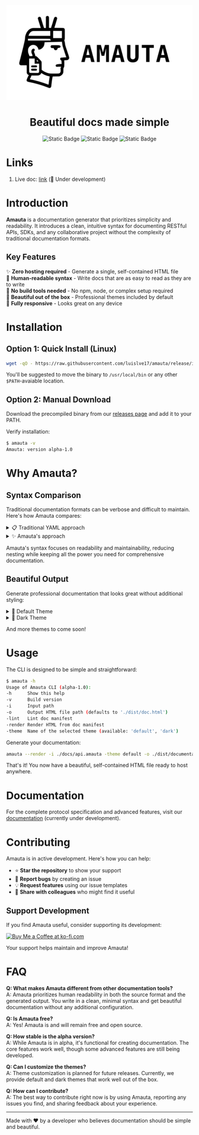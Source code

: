 <div align="center">
  
![logo](https://github.com/luislve17/amauta/raw/refs/heads/main/assets/amauta-banner.svg)

<h1>
  Beautiful docs made simple
</h1>

![Static Badge](https://img.shields.io/badge/version-alpha--1.0-2b7573)
![Static Badge](https://img.shields.io/badge/engine-go-00ADD8?logo=go)
![Static Badge](https://img.shields.io/badge/ui-html-F06529?logo=html5)

</div>

# Links

1. Live doc: [link](https://luislve17.github.io/amauta/doc) (🚧 Under development)

# Introduction

**Amauta** is a documentation generator that prioritizes simplicity and readability. It introduces a clean, intuitive syntax for documenting RESTful APIs, SDKs, and any collaborative project without the complexity of traditional documentation formats.

## Key Features

✨ **Zero hosting required** - Generate a single, self-contained HTML file  
📝 **Human-readable syntax** - Write docs that are as easy to read as they are to write  
🚀 **No build tools needed** - No npm, node, or complex setup required  
🎨 **Beautiful out of the box** - Professional themes included by default  
📱 **Fully responsive** - Looks great on any device  

# Installation

## Option 1: Quick Install (Linux)

```bash
wget -qO - https://raw.githubusercontent.com/luislve17/amauta/release/install.sh | bash
```

You'll be suggested to move the binary to `/usr/local/bin` or any other `$PATH`-avaiable location.

## Option 2: Manual Download

Download the precompiled binary from our [releases page](https://github.com/luislve17/amauta/releases) and add it to your PATH.

Verify installation:
```zsh
$ amauta -v
Amauta: version alpha-1.0
```

# Why Amauta?

## Syntax Comparison

Traditional documentation formats can be verbose and difficult to maintain. Here's how Amauta compares:

<details>
  <summary>📋 Traditional YAML approach</summary>

  ```yaml
openapi: 3.1.0
info:
  title: Users API
  version: 1.0.0
  description: Endpoints related to user operations
tags:
  - name: api
    description: public, internal

paths:
  /v1/users:
    post:
      summary: Create a new user
      tags: [api]
      requestBody:
        required: true
        content:
          application/json:
            schema:
              type: object
              properties:
                profile:
                  $ref: '#/components/schemas/UserProfile'
                metadata:
                  type: object
                  description: Tracking info
                  properties:
                    source:
                      type: string
                      description: Origin of signup
                    labels:
                      type: array
                      items:
                        type: string
                      description: Internal labels
                    status:
                      type: string
                      nullable: true
                      enum: [active, inactive, archived]
                      deprecated: true
                      description: User status
              required: [profile]
            example:
              profile:
                name: Jane Doe
                email: jane@example.com
                gender: female
              metadata:
                source: newsletter
                tags: [beta, test]
      parameters:
        - name: Authorization
          in: header
          required: true
          schema:
            type: string
          description: Bearer token. This is only the field's description
      responses:
        '200':
          description: OK

components:
  schemas:
    UserProfile:
      type: object
      properties:
        name:
          type: string
          description: User's name
        email:
          type: string
          description: User's email
        timezone:
          type: string
          format: datetime
          description: User's timezone
  ```
  
</details>

<details>
  <summary>✨ Amauta's approach</summary>

  ```
[[Users@api#public,internal]]
group: api
summary: Endpoints related to user operations

[request@POST:/v1/users]
summary: Create a new user  
contentType: application/json  

header@object: Authentication and request headers
header.Authorization@str#internal: Bearer token

body@object: Request payload
body.profile@user_profile: Main user information
body.metadata@object: Tracking info
body.metadata.source?str#internal: Origin of signup
body.metadata.labels?str[]#internal: Internal labels  
body.metadata.status@enum[active,inactive,archived]|null#deprecated: User status

example: <ref@example:create_user>

[ref@schema:user_profile]
name@str: User's name  
email@str: User's email  
timezone@custom:datetime: User's timezone

[ref@example:create_user]
profile.name: Jane Doe  
profile.email: jane@example.com  
profile.gender: female  
metadata.source: newsletter  
metadata.tags: [beta, test]
  ```
</details>

Amauta's syntax focuses on readability and maintainability, reducing nesting while keeping all the power you need for comprehensive documentation.

## Beautiful Output

Generate professional documentation that looks great without additional styling:

<details>
<summary>🎨 Default Theme</summary>
  
`amauta --render -i ./dist/manifest.amauta -theme default`

<img width="1689" height="1068" alt="Default theme desktop view" src="https://github.com/user-attachments/assets/af95e9a0-2615-409c-a7f3-bd3ec3217929" />
<img width="649" height="1043" alt="Default theme mobile view" src="https://github.com/user-attachments/assets/49e6bbbb-9152-4c54-b751-9e96f8189051" />

</details>

<details>
<summary>🌙 Dark Theme</summary>

`amauta --render -i ./dist/manifest.amauta -theme dark`

<img width="1689" height="1068" alt="Dark theme desktop view" src="https://github.com/user-attachments/assets/d842c3cb-1844-4e02-a98e-3eb0e296c5b2" />
<img width="649" height="1043" alt="Dark theme mobile view" src="https://github.com/user-attachments/assets/f55fddb9-a675-45e1-9bed-9a8a7671f95e" />
  
</details>

And more themes to come soon!

# Usage

The CLI is designed to be simple and straightforward:

```bash
$ amauta -h
Usage of Amauta CLI (alpha-1.0):
-h      Show this help
-v      Build version
-i      Input path
-o      Output HTML file path (defaults to './dist/doc.html')
-lint   Lint doc manifest
-render Render HTML from doc manifest
-theme  Name of the selected theme (available: 'default', 'dark')
```

Generate your documentation:
```bash
amauta --render -i ./docs/api.amauta -theme default -o ./dist/documentation.html
```

That's it! You now have a beautiful, self-contained HTML file ready to host anywhere.

# Documentation

For the complete protocol specification and advanced features, visit our [documentation](https://luislve17.github.io/amauta/doc) (currently under development).

# Contributing

Amauta is in active development. Here's how you can help:

- ⭐ **Star the repository** to show your support
- 🐛 **Report bugs** by creating an issue
- 💡 **Request features** using our issue templates  
- 📢 **Share with colleagues** who might find it useful

## Support Development

If you find Amauta useful, consider supporting its development:

<a href='https://ko-fi.com/Q5Q0P976H' target='_blank'><img height='36' style='border:0px;height:36px;' src='https://storage.ko-fi.com/cdn/kofi6.png?v=6' border='0' alt='Buy Me a Coffee at ko-fi.com' /></a>

Your support helps maintain and improve Amauta!

# FAQ

**Q: What makes Amauta different from other documentation tools?**  
A: Amauta prioritizes human readability in both the source format and the generated output. You write in a clean, minimal syntax and get beautiful documentation without any additional configuration.

**Q: Is Amauta free?**  
A: Yes! Amauta is and will remain free and open source.

**Q: How stable is the alpha version?**  
A: While Amauta is in alpha, it's functional for creating documentation. The core features work well, though some advanced features are still being developed.

**Q: Can I customize the themes?**  
A: Theme customization is planned for future releases. Currently, we provide default and dark themes that work well out of the box.

**Q: How can I contribute?**  
A: The best way to contribute right now is by using Amauta, reporting any issues you find, and sharing feedback about your experience.

---

Made with ❤️ by a developer who believes documentation should be simple and beautiful.
